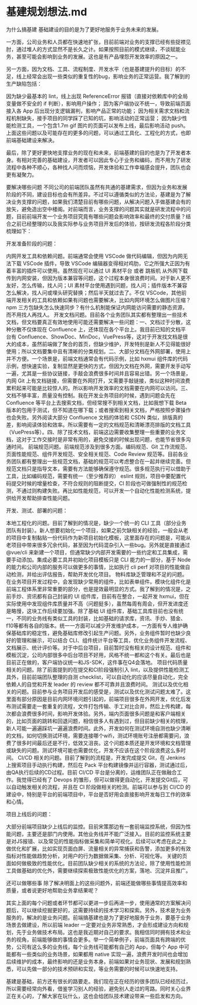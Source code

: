 # 基建规划想法.md


为什么搞基建
基础建设的目的是为了更好地服务于业务未来的发展。

一方面，公司业务和人员都在快速地扩张，目前前端对业务的支撑已经有些捉襟见肘，通过堆人的方式显然不是长久之计。如果按照目前的模式继续，不谈赋能业务，甚至可能会影响到业务的发展。这也是有产品埋怨开发效率的原因之一。

另一方面，因为文档、工具、流程制度、开发水平（也是基建提升的目标）的不足，线上经常会出现一些类似的重复性的bug，影响业务的正常运营。我了解到的生产缺陷包括：

因为缺少最基本的 lint，线上出现 ReferenceError 报错（直接对依赖库中的全局变量做不安全的 if 判断），影响用户操作；
因为客户端协议不统一，导致前端页面接入各 App 后出现分支逻辑漏判，影响产品正常的功能；
因为相关需求文档和流程机制缺失，接手项目的同学踩了已知的坑，影响活动的正常运营；
因为缺少性能检测工具，一个包含1.7m gif 图片的页面可以发布上线，最后影响活动 push。
上面这些问题以及可能存在的更多的问题，可以通过工具化、工程化的方式，也即前端基础建设来解决。

最后，除了更好更快地支撑业务的现在和未来，前端基建的目的也是为了开发者本身。有相对完善的基础建设，开发者可以因此专心于业务和编码，而不用为了研发流程中各种不顺心，各种找人问而烦恼，开发体验和工作幸福感会提升，团队也会更有凝聚力。


要解决哪些问题
不同公司的前端团队虽然有共通的基建需求，但因为业务和发展阶段的不同，建设目标也会有所差异。不过可以遵循类似的方法论，基建是为了解决业务支撑的问题，如果我们清楚目前有哪些问题，从解决问题入手做基建会有的放矢，避免造出空中楼阁。对前端而言，业务支撑的问题其实就是研发流程中的问题，目前前端开发一个业务项目究竟有哪些问题会影响效率和最终的交付质量？结合之前已经整理的以及我实际参与业务项目开发后的体验，按研发流程各阶段分类梳理如下：

开发准备阶段的问题：

内网开发工具和依赖问题。前端通常会使用 VSCode 做代码编辑，但因为内网无法下载 VSCode 插件，导致 VSCode 编辑器变得相对鸡肋，它之所强大正因为有着丰富的插件可以使用。虽然现在可以通过 UI 素材平台 或者 跳板机 从外网下载传到内网安装，但因为版本兼容等问题，这个过程本身很浪费时间。对于新人更不友好，怎么传输，找人问；UI 素材平台使用遇到问题，找人问；插件版本不兼容怎么解决，找人问或埋头研究替换；然后半天就过去了。不仅 VSCode，其他前端开发相关的工具和依赖如果有问题也需要解决，比如内网环境怎么做图片压缩？npm 三方包缺失怎么快速同步？有什么机制能保证内网能访问需要的静态资源，而不用找人再找人。
开发文档问题。目前各个业务团队其实都有整理出一些技术文档，但文档要真正有效地使用可能还需要解决一些问题：一、文档过于分散，这种分散不仅体现在 Confluence 上，还体现在各个平台上。我目前已知的文档平台有 Confluence、ShowDoc、MinDoc，VuePress等，这对于开发找文档是很大的成本，虽然前端做了聚合的首页，但缺少维护，开发特别是新人不见得能很好使用；所以文档要集中且有清晰的分类规划。二、大部分文档在外网部署，使用上并不方便。一个场景是，前端文档通常会有代码示例，比如 hxmui 组件库的代码示例，想快速实验，复制显然是更快的方式，但因为文档在外网，需要开发手动写一遍，尤其是一些协议链接，手敲会浪费很多时间并且容易出错。另一个场景是，内网 Git 上有文档链接，但需要在外网打开，又需要手敲链接，类似这种时间浪费累积起来可能是比较惊人的。所以影响开发效率的文档需要在内网可以访问。三、文档不够丰富，质量没有控制。我在开发业务项目的时候，遇到问题会先在 Confluence 等平台上去搜索文档，但经常搜不到相关文档，比如我想下载 Beta 版本的包用于测试，但不知道在哪下载；或者搜索到相关文档，严格按照步骤操作也会失败。另外阅读大部分 Confluence 文档的体验和 CSDN 类似，排版真的差，影响阅读体验和效率。所以需要有一定的文档规范和清晰漂亮排版的文档工具（VuePress等）。四、除了技术文档，前端这边需要收集整理一些重要的业务文档，这对于工作交接时是非常有用的，避免交接的时候出现问题，也能节省很多沟通时间。
前端规范问题。前端规范涉及到很多方面。编码规范、Git 工作流规范、页面性能规范、组件开发规范、安全相关规范、Code Review 规范等。目前各业务团队都有整理出一些规范文档，基础的规范可以考虑整合在一起并继续完善。但规范文档只是指导文本，需要有方法能够确保遵守规范。很多规范执行可以借助于工具，比如编码规范，需要有统一（至少推荐的） eslint 规则，项目中要配置代码提交时候的增量检查，不符合规则的阻断提交，CI 阶段也可做强制性的规范检测，不通过则构建失败。再比如性能规范，可以开发一个自动化性能检测系统，提供给开发帮助排查性能问题。

开发、测试、部署的问题：

本地工程化的问题。目前了解到的情况是，缺少一个统一的 CLI 工具（部分业务团队有封装）。新人想要初始化一个项目，如果之前欠缺相关的经验，一般会从老的项目中复制黏贴一份代码作为新项目初始化模板，这里面存在的问题是，可能从老项目中带来很多冗余代码，甚至因为代码混杂引入一些bug。另外就是直接通过@vue/cli 来新建一个项目，但通常缺少内部开发需要的一些约定和工具集成，需要手动添加。集成必要工具并初始化项目模板只是 CLI 能力的一部分，基于 Node 的能力和公司内部的服务可以做更多的事情，比如执行 cli perf 对项目的性能做自动检测，并给出评估报告，帮助开发优化项目。
物料库缺乏管理和不足的问题。在业务项目开发过程中，会发现缺少常用的组件，比如表单组件。模块化组件化是前端工程体系里非常重要的部分，也是提效最明显的方式。我了解到的情况是，之前手炒、资讯都有自己封装的 UI 组件库，目前有在整合，一起开发 hxmui，但在实际使用中发现组件库质量并不高（问题挺多），虽然每周有周会，但开发进度还是略慢，这块工作后续要加强。除了基础 UI 组件库，基础工具库目前也没有统一，不同的业务线有类似工具的封装，比如基础的请求库，资讯、手炒、猎金、f10等都有各自的版本。统一一方面可以减少开发维护成本，一方面有专人维护确保基础库的稳定性，避免基础库修改引起生产问题。另外，业务组件暂时也缺少良好的管理和展示，可以结合 CLI、组件统计平台等工具，优化业务组件开发流程、文档展示、统计评价等。对于中后台项目，目前暂时没有相关的设计规范、组件和模板沉淀，公司内部很多中后台项目不好用，风格不统一都和这个有关。最后也是目前正在做的，客户端协议统一和JS-SDK，这件事在Q4会落地。
项目代码质量相关的问题。除了前面提到的在提交和CI阶段强制引入 lint，以及提供性能检测工具外，目前前端团队整理的自测 checklist，可以自动化的应该尽量自动化，完全依赖人的自觉和开发 leader 的 review 都不可靠并且浪费时间。
测试以及优化相关的问题。目前参与业务项目开发后的感受是，测试以及优化测试问题太难了。这里面有部分原因是目前内网环境问题引起的，前端项目很多在外网开发，优化后发布测试需要走一套重复的流程，文件打包传输、手工对比合并，然后上传构建，每次都会浪费很多时间，影响开发体验。另外，端内页面很多问题是和客户端相关的，比如页面的跳转和回退问题，相信很多人有遇到过，但目前缺少相关的梳理，新人可能一遍遍踩坑一遍遍浪费时间。此外，开发如何在测试环境自测也缺少清晰的文档，如何切换测试环境，需要连接哪个wifi，测试环境账号注册都需要问，浪费了很多时间最后还是不行，低效又沮丧。这个问题本质还是开发环境和文档管理或缺失的问题。测试环境可能也需要优化，开发不应该在这个阶段浪费这么多时间。
CI/CD 相关的问题。目前了解到的流程是，开发完成提交 Git，在 Jenkins 上搜索项目手动执行构建，然后在 Pack 平台构建镜像并运行容器，测试通过后，由QA执行后续的CD过程。目前 CI/CD 平台是分离的，运维团队正在做融合工作。我觉得已经有了 Devops 的雏形，但可以做得更自动化，开发提交Git后，可以自动触发相关的流程，并且在 CI 阶段做相关的检测。前端可以参与到 CI/CD 的建设中，特别是平台的前端项目中，平台是否好用会直接影响开发每日工作的效率和心情。

项目上线后的问题：

大部分前端项目缺少上线后的监控。目前宋策那边有一套前端监控系统，但因为性能问题，主要还是部门内使用。其他业务线并不能广泛接入。目前的监控系统主要是对JS报错、以及常见的性能指标做采集和简单可视化。后续可以考虑在此之上做优化和扩展，比如实现页面白屏、流量相关的异常捕获和告警，添加更多的有效指标对性能做趋势分析，对用户的行为数据做采集、分析、可视化等。
关键的页面如何做极致的性能优化。目前团队缺少相关的系统的方法论，除了使用性能检测工具做基础的优化外，需要继续探索极致性能优化的方案，落地、沉淀并且推广。
 

还可以做哪些事
除了解决明面上的这些问题外，前端还能做哪些事情提高效率和质量，或者说更好地帮助业务拿结果呢？

其实上面的每个问题或者环节都可以更进一步后再进一步，使用通常的方案解决问题后，可以继续挖掘更好的，这需要持续的技术学习和探索。另外，技术是为业务服务的，解决的是业务问题。前端搞基建也是为了更好地服务于业务，要基于业务场景去做建设，所以前端 leader 一定要对业务非常熟悉，才会形成建设方向和规划，先于业务做技术布局。这也是我近期对自己的要求。我相信同时拥有技术和业务的视角，前端能够做的事情会更多。举一个简单例子，前端页面具有跨端的优势，公司有这么多的业务线，每个业务线可能都有自己的 App，但每个 App 中可能都有一些类似的业务场景，如果都用 native 实现一遍，浪费开发时间也会增加后续维护的成本，最终影响的还是业务本身。前端如果对业务现状、发展和规划熟悉，可以先做一部分的技术预研和实现，等业务需要的时候可以快速地支持。

基建是基础，前方还有很长的路要走。我们现在正在经历的很多团队已经经历过，所以需要经常向外看，借鉴学习别人的经验，避免别人走过的弯路。同时关心业界正在关心的，了解大家在玩什么，这也会给团队技术建设带来一些启发和方向。